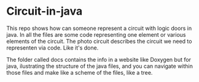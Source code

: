 # Circuit-in-java
This repo shows how can someone represent a circuit with logic doors in java.
In all the files are some code representing one element or various elements of the circuit.
The photo circuit describes the circuit we need to representen via code. Like it's done.

The folder called docs contains the info in a website like Doxygen but for java, ilustrating the structure
of the java files, and you can navigate within those files and make like a scheme of the files, like a tree.
